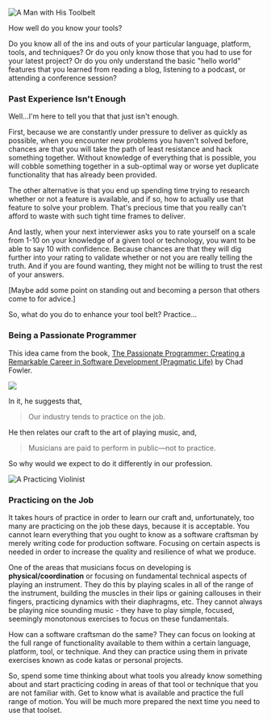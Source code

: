 ![A Man with His Toolbelt](https://cloud.githubusercontent.com/assets/177508/8153148/a1a8eaec-12ee-11e5-99ed-89b291250fc3.png)

How well do you know your tools?  

Do you know all of the ins and outs of your particular language, platform, tools, and techniques?  Or do you only know those that you had to use for your latest project?  Or do you only understand the basic "hello world" features that you learned from reading a blog, listening to a podcast, or attending a conference session?

### Past Experience Isn't Enough ###

Well...I'm here to tell you that that just isn't enough.  

First, because we are constantly under pressure to deliver as quickly as possible, when you encounter new problems you haven't solved before, chances are that you will take the path of least resistance and hack something together.  Without knowledge of everything that is possible, you will cobble something together in a sub-optimal way or worse yet duplicate functionality that has already been provided.

The other alternative is that you end up spending time trying to research whether or not a feature is available, and if so, how to actually use that feature to solve your problem.  That's precious time that you really can't afford to waste with such tight time frames to deliver.   

And lastly, when your next interviewer asks you to rate yourself on a scale from 1-10 on your knowledge of a given tool or technology, you want to be able to say 10 with confidence.  Because chances are that they will dig further into your rating to validate whether or not you are really telling the truth.  And if you are found wanting, they might not be willing to trust the rest of your answers.

[Maybe add some point on standing out and becoming a person that others come to for advice.]

So, what do you do to enhance your tool belt?  Practice...

### Being a Passionate Programmer ###

This idea came from the book, [The Passionate Programmer: Creating a Remarkable Career in Software Development (Pragmatic Life)](http://www.amazon.com/gp/product/1934356344/ref=as_li_tl?ie=UTF8&camp=1789&creative=9325&creativeASIN=1934356344&linkCode=as2&tag=meinershagenf-20&linkId=PLOEYSUEMJZ53KR2) by Chad Fowler. 

<a href="http://www.amazon.com/gp/product/1934356344/ref=as_li_tl?ie=UTF8&camp=1789&creative=9325&creativeASIN=1934356344&linkCode=as2&tag=meinershagenf-20&linkId=SZYCVTD2OGRPS44T"><img border="0" src="http://ws-na.amazon-adsystem.com/widgets/q?_encoding=UTF8&ASIN=1934356344&Format=_SL250_&ID=AsinImage&MarketPlace=US&ServiceVersion=20070822&WS=1&tag=meinershagenf-20" ></a><img src="http://ir-na.amazon-adsystem.com/e/ir?t=meinershagenf-20&l=as2&o=1&a=1934356344" width="1" height="1" border="0" alt="" style="border:none !important; margin:0px !important;" />

In it, he suggests that, 

> Our industry tends to practice on the job.

He then relates our craft to the art of playing music, and, 

> Musicians are paid to perform in public—not to practice. 

So why would we expect to do it differently in our profession. 

![A Practicing Violinist](https://cloud.githubusercontent.com/assets/177508/7893464/c4698c80-0623-11e5-9109-56c5e244f7e7.jpg)

### Practicing on the Job ###

It takes hours of practice in order to learn our craft and, unfortunately, too many are practicing on the job these days, because it is acceptable. You cannot learn everything that you ought to know as a software craftsman by merely writing code for production software. Focusing on certain aspects is needed in order to increase the quality and resilience of what we produce. 

One of the areas that musicians focus on developing is **physical/coordination** or focusing on fundamental technical aspects of playing an instrument. They do this by playing scales in all of the range of the instrument, building the muscles in their lips or gaining callouses in their fingers, practicing dynamics with their diaphragms, etc. They cannot always be playing nice sounding music - they have to play simple, focused, seemingly monotonous exercises to focus on these fundamentals.

How can a software craftsman do the same? They can focus on looking at the full range of functionality available to them within a certain language, platform, tool, or technique. And they can practice using them in private exercises known as code katas or personal projects. 

So, spend some time thinking about what tools you already know something about and start practicing coding in areas of that tool or technique that you are not familiar with.  Get to know what is available and practice the full range of motion.  You will be much more prepared the next time you need to use that toolset.